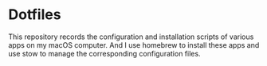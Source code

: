 # Dotfiles

This repository records the configuration and installation scripts of various apps on my macOS computer. And I use homebrew to install these apps and use stow to manage the corresponding configuration files.
